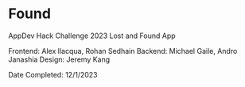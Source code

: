# Found
AppDev Hack Challenge 2023 Lost and Found App

Frontend: Alex Ilacqua, Rohan Sedhain
Backend: Michael Gaile, Andro Janashia
Design: Jeremy Kang

Date Completed: 12/1/2023
